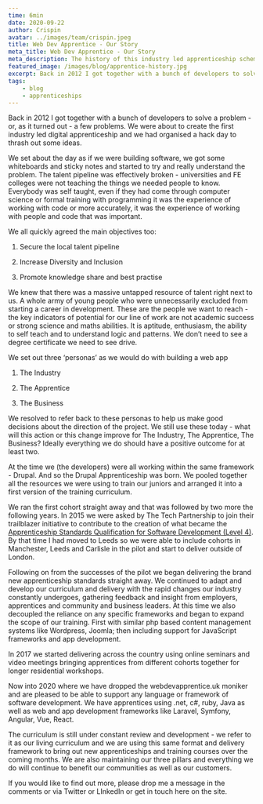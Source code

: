 ```yaml
---
time: 6min
date: 2020-09-22
author: Crispin
avatar: ../images/team/crispin.jpeg
title: Web Dev Apprentice - Our Story
meta_title: Web Dev Apprentice - Our Story
meta_description: The history of this industry led apprenticeship scheme
featured_image: /images/blog/apprentice-history.jpg
excerpt: Back in 2012 I got together with a bunch of developers to solve a problem - or, as it turned out - a few problems. We were about to create the first industry led digital apprenticeship and we had organised a hack day to thrash out some ideas.
tags:
    - blog
    - apprenticeships
---
```


Back in 2012 I got together with a bunch of developers to solve a problem - or, as it turned out - a few problems. We were about to create the first industry led digital apprenticeship and we had organised a hack day to thrash out some ideas. 

We set about the day as if we were building software, we got some whiteboards and sticky notes and started to try and really understand the problem. The talent pipeline was effectively broken - universities and FE colleges were not teaching the things we needed people to know. Everybody was self taught, even if they had come through computer science or formal training with programming it was the experience of working with code or more accurately, it  was the experience of working with people and code that was important.

We all quickly agreed the main objectives too:

1. Secure the local talent pipeline

2. Increase Diversity and Inclusion

3. Promote knowledge share and best practise

We knew that there was a massive untapped resource of talent right next to us. A whole army of young people who were unnecessarily excluded from starting a career in development. These are the people we want to reach - the key indicators of potential for our line of work are not academic success or strong science and maths abilities. It is aptitude, enthusiasm, the ability to self teach and to understand logic and patterns. We don’t need to see a degree certificate we need to see drive.

We set out three ‘personas’ as we would do with building a web app

1. The Industry

2. The Apprentice

3. The Business

We resolved to refer back to these personas to help us make good decisions about the direction of the project. We still use these today - what will this action or this change improve for The Industry, The Apprentice, The Business? Ideally everything we do should have a positive outcome for at least two.

At the time we (the developers) were all working within the same framework - Drupal. And so the Drupal Apprenticeship was born. We pooled together all the resources we were using to train our juniors and arranged it into a first version of the training curriculum.

We ran the first cohort straight away and that was followed by two more the following years. In 2015 we were asked by The Tech Partnership to join their trailblazer initiative to contribute to the creation of what became the [Apprenticeship Standards Qualification for Software Development (Level 4)](https://www.instituteforapprenticeships.org/apprenticeship-standards/software-developer/). By that time I had moved to Leeds so we were able to include cohorts in Manchester, Leeds and Carlisle in the pilot and start to deliver outside of London.

Following on from the successes of the pilot we began delivering the brand new apprenticeship standards straight away. We continued to adapt and develop our curriculum and delivery with the rapid changes our industry constantly undergoes, gathering feedback and insight  from employers, apprentices and community and business leaders. At this time we also decoupled the reliance on any specific frameworks and began to expand the scope of our training. First with similar php based content management systems like Wordpress, Joomla; then including support for JavaScript frameworks and app development.

In 2017 we started delivering across the country using online seminars and video meetings bringing apprentices from different cohorts together for longer residential workshops.

Now into 2020 where we have dropped the webdevapprentice.uk moniker and are pleased to be able to support any language or framework of software development. We have apprentices using .net, c#, ruby, Java as well as web and app development frameworks like Laravel, Symfony, Angular, Vue, React.

The curriculum is still under constant review and development - we refer to it as our living curriculum and we are using this same format and delivery framework to bring out  new apprenticeships and training courses over the coming months. We are also maintaining our three pillars and everything we do will continue to benefit our communities  as well as our customers.

If you would like to find out more, please drop me a message in the comments or via Twitter or LInkedIn or get in touch here on the site.

